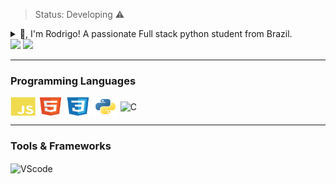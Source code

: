
> Status: Developing ⚠️

<!-- Dropdown -->
<details>
  <summary>👋, I'm Rodrigo! A passionate Full stack python student from Brazil.</summary>

  - 🌱 I’m currently studying Full stack by Ebac

  - 🔭 I am looking for my first job opportunity. My dream is to one day work with software development and automation in Python. 
</details>

<!-- Links -->

<!-- GithubStats -->
<div>  
  <img src="https://github-readme-stats.vercel.app/api?username=rodrigao-sp&show_icons=true&count_private=true&hide_border=true&title_color=00bfbf&icon_color=00bfbf&text_color=c9d1d9&bg_color=0d1117" /> 
  <img src="https://github-readme-stats.vercel.app/api/top-langs/?username=rodrigao-sp&layout=compact&hide_border=true&title_color=00bfbf&text_color=00bfbf&bg_color=0d1117" />
</div>

<!-- Portfolio -->

<!-- GIF -->
---

<!-- Skills: Programming Languages -->
  <div style="flex-basis: 48%;">
    <h3>Programming Languages</h3>
    <img align="center" alt="Js" height="30" width="40" src="https://raw.githubusercontent.com/devicons/devicon/master/icons/javascript/javascript-plain.svg">
    <img align="center" alt="HTML" height="30" width="40" src="https://raw.githubusercontent.com/devicons/devicon/master/icons/html5/html5-original.svg">
    <img align="center" alt="CSS" height="30" width="40" src="https://raw.githubusercontent.com/devicons/devicon/master/icons/css3/css3-original.svg">
    <img align="center" alt="Python" height="30" width="40" src="https://raw.githubusercontent.com/devicons/devicon/master/icons/python/python-original.svg">
    <img align="center" alt="C" height="30" width="40" src="https://cdn.jsdelivr.net/gh/devicons/devicon/icons/c/c-original.svg">
  </div>
  
---
  
  <!-- Skills: Tools & Frameworks -->
  <div style="flex-basis: 48%;">
    <h3>Tools & Frameworks</h3>
    <img align="center" alt="VScode" height="30" width="40" src="https://cdn.jsdelivr.net/gh/devicons/devicon/icons/vscode/vscode-original.svg">
  
  <!-- Skills: Libraries -->
